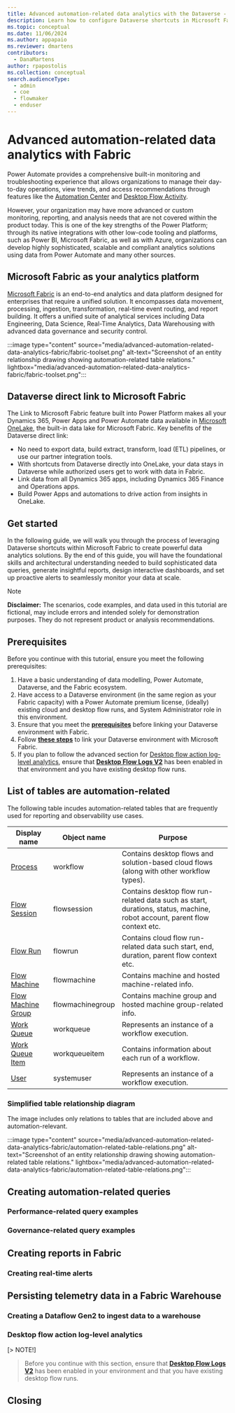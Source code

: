 ```yaml
---
title: Advanced automation-related data analytics with the Dataverse - Fabric integration
description: Learn how to configure Dataverse shortcuts in Microsoft Fabric to build advanced automation-related queries, reports and alerts at scale. 
ms.topic: conceptual
ms.date: 11/06/2024
ms.author: appapaio
ms.reviewer: dmartens
contributors:
  - DanaMartens
author: rpapostolis
ms.collection: conceptual
search.audienceType: 
  - admin
  - coe
  - flowmaker
  - enduser
---
```


# Advanced automation-related data analytics with Fabric

Power Automate provides a comprehensive built-in monitoring and troubleshooting experience that allows organizations to manage their day-to-day operations, view trends, and access recommendations through features like the [Automation Center](/articles/automation-center-overview.md) and [Desktop Flow Activity](/articles/desktop-flows/desktop-flow-activity.md).

However, your organization may have more advanced or custom monitoring, reporting, and analysis needs that are not covered within the product today. This is one of the key strengths of the Power Platform; through its native integrations with other low-code tooling and platforms, such as Power BI, Microsoft Fabric, as well as with Azure, organizations can develop highly sophisticated, scalable and compliant analytics solutions using data from Power Automate and many other sources.

## Microsoft Fabric as your analytics platform

[Microsoft Fabric](/fabric/get-started/microsoft-fabric-overview) is an end-to-end analytics and data platform designed for enterprises that require a unified solution. It encompasses data movement, processing, ingestion, transformation, real-time event routing, and report building. It offers a unified suite of analytical services including Data Engineering, Data Science, Real-Time Analytics, Data Warehousing with advanced data governance and security control.

:::image type="content" source="media/advanced-automation-related-data-analytics-fabric/fabric-toolset.png" alt-text="Screenshot of an entity relationship drawing showing automation-related table relations." lightbox="media/advanced-automation-related-data-analytics-fabric/fabric-toolset.png":::

## Dataverse direct link to Microsoft Fabric

The Link to Microsoft Fabric feature built into Power Platform makes all your Dynamics 365, Power Apps and Power Automate data available in [Microsoft OneLake](/fabric/onelake/onelake-overview), the built-in data lake for Microsoft Fabric. Key benefits of the Dataverse direct link:

- No need to export data, build extract, transform, load (ETL) pipelines, or use our partner integration tools.
- With shortcuts from Dataverse directly into OneLake, your data stays in Dataverse while authorized users get to work with data in Fabric.
- Link data from all Dynamics 365 apps, including Dynamics 365 Finance and Operations apps.
- Build Power Apps and automations to drive action from insights in OneLake.

## Get started

In the following guide, we will walk you through the process of leveraging Dataverse shortcuts within Microsoft Fabric to create powerful data analytics solutions. By the end of this guide, you will have the foundational skills and architectural understanding needed to build sophisticated data queries, generate insightful reports, design interactive dashboards, and set up proactive alerts to seamlessly monitor your data at scale.

> [!NOTE]
>
> **Disclaimer:** The scenarios, code examples, and data used in this tutorial are fictional, may include errors and intended solely for demonstration purposes. They do not represent product or analysis recommendations.

## Prerequisites

Before you continue with this tutorial, ensure you meet the following prerequisites:

1. Have a basic understanding of data modelling, Power Automate, Dataverse, and the Fabric ecosystem.
2. Have access to a Dataverse environment (in the same region as your Fabric capacity) with a Power Automate premium license, (ideally) existing cloud and desktop flow runs, and System Administrator role in this environment.
3. Ensure that you meet the [**prerequisites**](/power-apps/maker/data-platform/azure-synapse-link-view-in-fabric#prerequisites) before linking your Dataverse environment with Fabric.
4. Follow [**these steps**](/power-apps/maker/data-platform/azure-synapse-link-view-in-fabric#link-to-microsoft-fabric) to link your Dataverse environment with Microsoft Fabric.
5. If you plan to follow the advanced section for [Desktop flow action log-level analytics](#desktop-flow-action-log-level-analytics), ensure that [**Desktop Flow Logs V2**](/articles/desktop-flows/configure-desktop-flow-logs#configure-desktop-flow-action-log-version) has been enabled in that environment and you have existing desktop flow runs.

## List of tables are automation-related

The following table incudes automation-related tables that are frequently used for reporting and observability use cases.

| Display name | Object name       |   Purpose                                             |
|--------------------|------------------|-------------------------------------------------------|
| [Process](/power-apps/developer/data-platform/reference/entities/workflow) | workflow         | Contains desktop flows and solution-based cloud flows (along with other workflow types). |
| [Flow Session](/power-apps/developer/data-platform/reference/entities/flowsession) | flowsession | Contains desktop flow run-related data such as start, durations, status, machine, robot account, parent flow context etc.     |
| [Flow Run](/power-apps/developer/data-platform/reference/entities/flowrun) | flowrun  | Contains cloud flow run-related data such start, end, duration, parent flow context etc. |
| [Flow Machine](/power-apps/developer/data-platform/reference/entities/flowmachine) | flowmachine  | Contains machine and hosted machine-related info. |
| [Flow Machine Group](/power-apps/developer/data-platform/reference/entities/flowmachinegroup) | flowmachinegroup | Contains machine group and hosted machine group-related info.  |
| [Work Queue](/power-apps/developer/data-platform/reference/entities/workqueue) | workqueue  | Represents an instance of a workflow execution.  |
| [Work Queue Item](/power-apps/developer/data-platform/reference/entities/workqueueitem)  | workqueueitem  | Contains information about each run of a workflow.|
| [User](/power-apps/developer/data-platform/reference/entities/systemuser)   | systemuser | Represents an instance of a workflow execution. |

### Simplified table relationship diagram

The image includes only relations to tables that are included above and automation-relevant.

:::image type="content" source="media/advanced-automation-related-data-analytics-fabric/automation-related-table-relations.png" alt-text="Screenshot of an entity relationship drawing showing automation-related table relations." lightbox="media/advanced-automation-related-data-analytics-fabric/automation-related-table-relations.png":::

## Creating automation-related queries

### Performance-related query examples

### Governance-related query examples

## Creating reports in Fabric

### Creating real-time alerts

## Persisting telemetry data in a Fabric Warehouse

### Creating a Dataflow Gen2 to ingest data to a warehouse

### Desktop flow action log-level analytics

[> NOTE!]
>
> Before you continue with this section, ensure that [**Desktop Flow Logs V2**](/articles/desktop-flows/configure-desktop-flow-logs#configure-desktop-flow-action-log-version) has been enabled in your environment and that you have existing desktop flow runs.

## Closing
